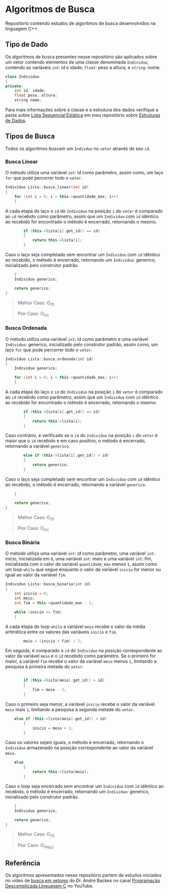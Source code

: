 # Algoritmos de Busca

Repositório contendo estudos de algoritmos de busca desenvolvidos na linguagem C++.



## Tipo de Dado

 Os algoritmos de busca presentes nesse repositório são aplicados sobre um vetor contendo elementos de uma classe denominada `Individuo`, contendo as variáveis `int`: id e idade; `float`: peso e altura; e `string`: nome.

```cpp
class Individuo
{
private:
    int id, idade;
    float peso, altura;
    string nome;
```

Para mais informações sobre a classe e a estrutura dos dados verifique a pasta sobre [Lista Sequencial Estática](https://github.com/NetoStAna/estruturas-de-dados/tree/main/01_lista_sequencial_estatica) em meu repositório sobre [Estruturas de Dados](https://github.com/NetoStAna/estruturas-de-dados).



## Tipos de Busca

Todos os algoritmos buscam um `Indivduo` no `vetor` através de seu `id`.



### Busca Linear

O método utiliza uma variável `int`: id como parâmetro, assim como, um laço `for` que pode percorrer todo o `vetor`.

```cpp
Individuo Lista::busca_linear(int id)
{
    for (int i = 0; i < this->quantidade_max; i++)
    {
```

A cada etapa do laço o `id` do `Individuo` na posição `i` do `vetor` é comparado ao `id` recebido como parâmetro, assim que um `Individuo` com `id` idêntico ao recebido for encontrado o método é encerrado, retornando o mesmo.

```cpp
        if (this->lista[i].get_id() == id)
        {
            return this->lista[i];
        }
```

Caso o laço seja completado sem encontrar um `Individuo` com `id` idêntico ao recebido, o método é encerrado, retornando um `Individuo`: generico, inicializado pelo construtor padrão.

```cpp
    }
    Individuo generico;

    return generico;
}
```

> Melhor Caso: O<sub>(1)</sub>
>
> Pior Caso: O<sub>(n)</sub>



### Busca Ordenada

O método utiliza uma variável `int`: id como parâmetro e uma variável `Individuo`: generico, inicializado pelo construtor padrão, assim como, um laço `for` que pode percorrer todo o `vetor`.

```cpp
Individuo Lista::busca_ordenada(int id)
{
    Individuo generico;

    for (int i = 0; i < this->quantidade_max; i++)
    {
```

A cada etapa do laço o `id` do `Individuo` na posição `i` do `vetor` é comparado ao `id` recebido como parâmetro, assim que um `Individuo` com `id` idêntico ao recebido for encontrado o método é encerrado, retornando o mesmo.

```cpp
        if (this->lista[i].get_id() == id)
        {
            return this->lista[i];
        }
```

Caso contrário, é verificado se o `id` do `Individuo` na posição `i` do `vetor` é maior que o `id` recebido e em caso positivo, o método é encerrado, retornando a variável `generico`.

```cpp
        else if (this->lista[i].get_id() > id)
        {
            return generico;
        }
```

Caso o laço seja completado sem encontrar um `Individuo` com `id` idêntico ao recebido, o método é encerrado, retornando a variável `generico`.

```cpp
    }

    return generico;
}
```

> Melhor Caso: O<sub>(1)</sub>
>
> Pior Caso: O<sub>(n)</sub>



### Busca Binária

O método utiliza uma variável `int`: id como parâmetro, uma variável `int`: inicio, inicializada em `0`, uma variável `int`: meio e uma variável `int`: fim, inicializada com o valor da variável `quantidade_max` menos `1`, assim como um loop `while` que segue enquanto o valor da variável `inicio` for menor ou igual ao valor da variável `fim`.

```cpp
Individuo Lista::busca_binaria(int id)
{
    int inicio = 0;
    int meio;
    int fim = this->quantidade_max - 1;

    while (inicio <= fim)
    {
```

A cada etapa do loop `while` a variável `meio` recebe o valor da média aritmética entre os valores das variáveis `inicio` e `fim`. 

```cpp
        meio = (inicio + fim) / 2;
```

Em seguida, é comparado o `id` do `Individuo` na posição correspondente ao valor da variável `meio` e o `id` recebido como parâmetro. Se o primeiro for maior, a variável `fim` recebe o valor da variável `meio` menos `1`, limitando a pesquisa à primeira metade do `vetor`.

```cpp

        if (this->lista[meio].get_id() > id)
        {
            fim = meio - 1;
        }
```

Caso o primeiro seja menor, a variável `inicio` recebe o valor da variável `meio` mais `1`, limitando a pesquisa à segunda metade do `vetor`.

```cpp
	else if (this->lista[meio].get_id() < id)
        {
            inicio = meio + 1;
        }
```

Caso os valores sejam iguais, o método é encerrado, retornando o `Individuo` armazenado na posição correspondente ao valor da variável `meio`.

```cpp
	else
        {
            return this->lista[meio];
        }
```

Caso o loop seja encerrado sem encontrar um `Individuo` com `id` idêntico ao recebido, o método é encerrado, retornando um `Individuo`: generico, inicializado pelo construtor padrão.

```cpp
	}
	Individuo generico;

	return generico;
}
```

> Melhor Caso: O<sub>(1)</sub>
>
> Pior Caso: O<sub>(log<sub>n</sub>)</sub>



## Referência

Os algoritmos apresentados nesse repositório partem de estudos iniciados no vídeo de [busca em vetores](https://www.youtube.com/watch?v=ptvnLzqcJuA) do Dr. André Backes no canal [Programação Descomplicada Linguagem C](https://www.youtube.com/user/progdescomplicada) no YouTube.
